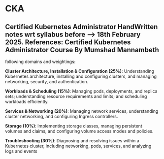 # CKA
Certified Kubernetes Administrator HandWritten notes wrt syllabus before --> 18th February 2025. 
**References**: Certified Kubernetes Administrator Course By Mumshad Mannambeth
------------------------------------------------------------------------------------------------------------------------------------------------------------
following domains and weightings:​

**Cluster Architecture, Installation & Configuration (25%)**: Understanding Kubernetes architecture, installing and configuring clusters, and managing networking, security, and authentication.​


**Workloads & Scheduling (15%)**: Managing pods, deployments, and replica sets; understanding resource requirements and limits; and scheduling workloads efficiently.​


**Services & Networking (20%)**: Managing network services, understanding cluster networking, and configuring Ingress controllers.​


**Storage (10%)**: Implementing storage classes, managing persistent volumes and claims, and configuring volume access modes and policies.​


**Troubleshooting (30%)**: Diagnosing and resolving issues within a Kubernetes cluster, including networking, pods, services, and analyzing logs and events

